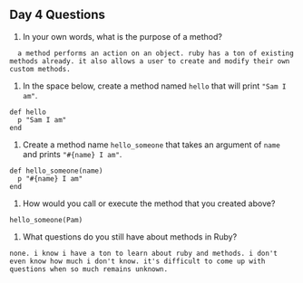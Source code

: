 ## Day 4 Questions

1. In your own words, what is the purpose of a method?
```
  a method performs an action on an object. ruby has a ton of existing methods already. it also allows a user to create and modify their own custom methods.
```

1. In the space below, create a method named `hello` that will print `"Sam I am"`.
```
def hello
  p "Sam I am"
end
```

1. Create a method name `hello_someone` that takes an argument of `name` and prints `"#{name} I am"`.
```
def hello_someone(name)
  p "#{name} I am"
end
```

1. How would you call or execute the method that you created above?
```
hello_someone(Pam)
```

1. What questions do you still have about methods in Ruby?
```
none. i know i have a ton to learn about ruby and methods. i don't even know how much i don't know. it's difficult to come up with questions when so much remains unknown.
```
